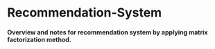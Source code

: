 # Recommendation-System
#### Overview and notes for recommendation system by applying matrix factorization method.
